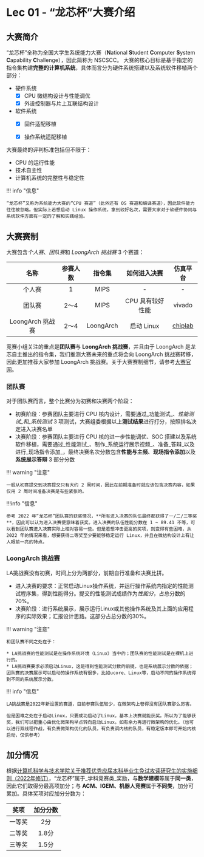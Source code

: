 # Lec 01 - “龙芯杯”大赛介绍

## 大赛简介

“龙芯杯”全称为全国大学生系统能力大赛（**N**ational **S**tudent **C**omputer **S**ystem **C**apability **C**hallenge），因此简称为 NSCSCC。 大赛的核心目标是基于指定的指令集构建**完整的计算机系统**，具体而言分为硬件系统搭建以及系统软件移植两个部分：

- 硬件系统
    - [x] CPU 微结构设计与性能调优
    - [x] 外设控制器与片上互联结构设计
- 软件系统
    - [x] 固件适配移植
    - [x] 操作系统适配移植


大赛最终的评判标准包括但不限于：

* CPU 的运行性能
* 技术自主性
* 计算机系统的完整性与稳定性

!!! info "信息"

    “龙芯杯”又称为系统能力大赛的“CPU 赛道”（此外还有 OS 赛道和编译赛道），因此软件能力往往被忽略。但实际上若想启动 Linux 操作系统，拿到较好名次，需要大家对于软硬件协同与系统软件方面有一定的了解和实践经验。

## 大赛赛制

大赛包含*个人赛*、*团队赛*和 *LoongArch 挑战赛* 3 个赛道：

|       名称      | 参赛人数 |    指令集    |   如何进入决赛   |                        仿真平台                       |
| :-----------: | :--: | :-------: | :--------: | :-----------------------------------------------: |
|      个人赛      |   1  |    MIPS   |      -     |                         -                         |
|      团队赛      |  2～4 |    MIPS   | CPU 具有较好性能 |                       vivado                      |
| LoongArch 挑战赛 |  2～4 | LoongArch |  启动 Linux  | [chiplab](https://gitee.com/loongson-edu/chiplab) |

竞赛小组关注的重点是**团队赛**与 **LoongArch 挑战赛**，并且由于 LoongArch 是龙芯自主推出的指令集，我们推测大赛未来的重点将会向 LoongArch 挑战赛转移，因此更加推荐大家参加 LoongArch 挑战赛。关于大赛赛制细节，请参考[大赛官网](http://www.nscscc.com)。

### 团队赛

对于团队赛而言，整个比赛分为初赛和决赛两个阶段：

* 初赛阶段：参赛团队主要进行 CPU 核内设计，需要通过_功能测试_、_性能测试_和_系统测试_ 3 项测试，大赛组委根据以上**测试结果**进行打分，按照排名决定进入决赛名单
* 决赛阶段：参赛团队主要进行 CPU 核的进一步性能调优、SOC 搭建以及系统软件移植，需要通过_性能测试_、制作_系统运行展示视频_、准备_答辩_以及进行_现场指令添加_，最终决赛名次分数包含**性能与主频**、**现场指令添加**以及**系统展示答辩** 3 部分分数

!!! warning "注意"

    一般从初赛提交到决赛提交只有大约 2 周时间，因此在前期准备时就应该包含决赛内容，如果仅用 2 周时间准备决赛是有些紧张的。

!!!info "信息"

    参考 2022 年“龙芯杯”团队赛的获奖情况，**所有进入决赛的队伍最终都获得了一/二/三等奖**，因此可以认为进入决赛便意味着获奖。进入决赛的队伍性能分数在 1 ~ 89.41 不等，可以看到团队赛进入决赛实际上相对容易一些。但是若想冲击更高的奖项，则变得有些困难，从 2022 年的情况来看，想要获得二等奖至少要能够稳定运行 Linux，并且在微结构设计上有让人眼前一亮的特点。

### LoongArch 挑战赛

LA挑战赛没有初赛，时间上分为两部分，前期自行准备和决赛比拼。

* 进入决赛的要求：正常启动Linux操作系统，并运行操作系统内指定的性能测试程序集，得到性能得分。提交的性能测试成绩作为*性能分*，占总分数的70%。
* 决赛阶段：进行系统展示，展示运行Linux或其他操作系统及其上面的应用程序的实际效果；汇报设计思路。这部分占总分数的30%。

!!! warning "注意"

    和团队赛不同之处在于：

    * LA挑战赛的性能测试是在操作系统环境（Linux）当中的；团队赛的性能测试是在裸机上进行的。
    * LA挑战赛要求必须启动Linux，这是得到性能测试分数的前提，也是系统展示分数的依据；团队赛的决赛展示可以启动的操作系统有很多，比如ucore、Linux等，启动不同的操作系统得到不同的系统展示分数。

!!! info "信息"

    LA挑战赛是2022年新设置的赛道，目前参赛队伍较少，在微架构上卷得没有团队赛那么厉害。

    但是困难之处在于启动Linux，只要成功启动了Linux，基本上决赛就能获奖。所以为了能够获奖，我们可以把重心由优化微架构早点转向启动Linux。如有余力再进行微架构的优化。（也可以进行双线程作战，有负责微架构优化的队员，有负责调内核的队员，有稳定版本即可开始内核启动，仅供参考）

## 加分情况

根据[计算机科学与技术学院关于推荐优秀应届本科毕业生免试攻读研究生的实施细则（2022年修订）](https://scce.ucas.ac.cn/index.php/zh-CN/tzgg/3338-2022-8)，“龙芯杯”属于_学科竞赛类_奖励，与**数学建模**等属于**同一类**，因此它们取得分最高项加分；与 **ACM、IGEM、机器人竞赛**属于**不同类**，加分可累加。具体奖项对应加分分数为：

|  奖项 | 加分分数 |
| :-: | :--: |
| 一等奖 |  2分  |
| 二等奖 | 1.8分 |
| 三等奖 | 1.5分 |
